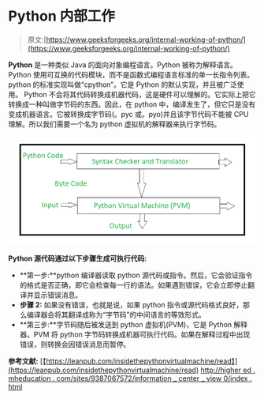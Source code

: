 # Python 内部工作

> 原文:[https://www.geeksforgeeks.org/internal-working-of-python/](https://www.geeksforgeeks.org/internal-working-of-python/)

**Python** 是一种类似 Java 的面向对象编程语言。Python 被称为解释语言。Python 使用可互换的代码模块，而不是函数式编程语言标准的单一长指令列表。python 的标准实现叫做“cpython”。它是 Python 的默认实现，并且被广泛使用。
Python 不会将其代码转换成机器代码，这是硬件可以理解的。它实际上把它转换成一种叫做字节码的东西。因此，在 python 中，编译发生了，但它只是没有变成机器语言。它被转换成字节码(。pyc 或。pyo)并且该字节代码不能被 CPU 理解。所以我们需要一个名为 python 虚拟机的解释器来执行字节码。

![](img/e587d9ed3ac62481aa8cbee3c4a90ba3.png)

**Python 源代码通过以下步骤生成可执行代码:**

*   **第一步:**python 编译器读取 python 源代码或指令。然后，它会验证指令的格式是否正确，即它会检查每一行的语法。如果遇到错误，它会立即停止翻译并显示错误消息。
*   **步骤 2:** 如果没有错误，也就是说，如果 python 指令或源代码格式良好，那么编译器会将其翻译成称为“字节码”的中间语言的等效形式。
*   **第三步:**字节码随后被发送到 python 虚拟机(PVM)，它是 Python 解释器。PVM 将 python 字节码转换成机器可执行代码。如果在解释过程中出现错误，则转换会因错误消息而暂停。

**参考文献:**
[【https://leanpub.com/insidethepythonvirtualmachine/read】](https://leanpub.com/insidethepythonvirtualmachine/read)
[http://higher ed . mheducation . com/sites/9387067572/information _ center _ view 0/index . html](http://highered.mheducation.com/sites/9387067572/information_center_view0/index.html)